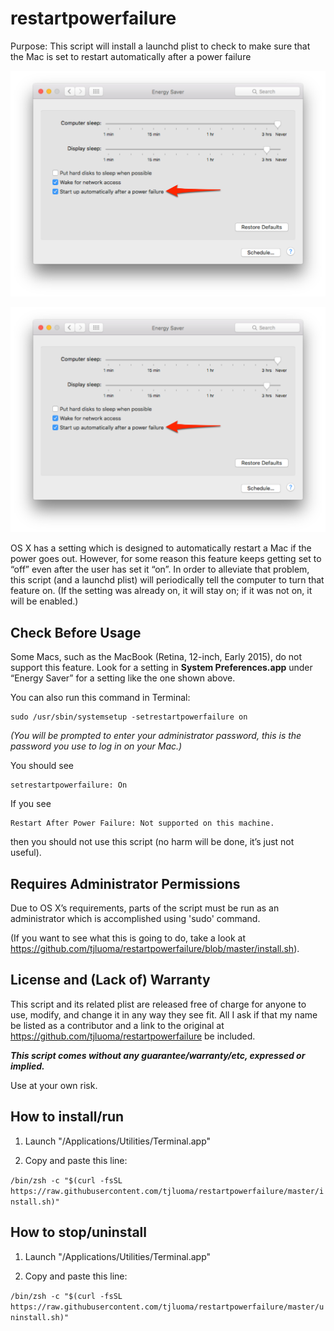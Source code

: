 # restartpowerfailure

Purpose: This script will install a launchd plist to check to make sure that the Mac is set to restart automatically after a power failure

![OS X version 10.11.3 Energy Saver Preference Panel](system-preferences.jpg)

<img src='https://github.com/tjluoma/restartpowerfailure/raw/master/system-preferences.jpg' style='max-width: 100%' alt='Screenshot of Energy Saver preference pane' />

OS X has a setting which is designed to automatically restart a Mac if the power goes out. However, for some reason this 
feature keeps getting set to “off” even after the user has set it “on”. In order to alleviate that problem, this script (and a launchd plist)
will periodically tell the computer to turn that feature on. (If the setting was already on, it will stay on; if it was not on, it will be enabled.)

## Check Before Usage

Some Macs, such as the MacBook (Retina, 12-inch, Early 2015), do not support this feature. 
Look for a setting in **System Preferences.app** under “Energy Saver” for a setting like the one shown above.

You can also run this command in Terminal:

	sudo /usr/sbin/systemsetup -setrestartpowerfailure on

_(You will be prompted to enter your administrator password, this is the password you use to log in on your Mac.)_
	
You should see

	setrestartpowerfailure: On
	
If you see

	Restart After Power Failure: Not supported on this machine.
	
then you should not use this script (no harm will be done, it’s just not useful).

## Requires Administrator Permissions

Due to OS X’s requirements, parts of the script must be run as an administrator which is accomplished using 'sudo' command.

(If you want to see what this is going to do, take a look at <https://github.com/tjluoma/restartpowerfailure/blob/master/install.sh>).

## License and (Lack of) Warranty 

This script and its related plist are released free of charge for anyone to use, modify, and change it in any way they see fit.
All I ask if that my name be listed as a contributor and a link to the original at <https://github.com/tjluoma/restartpowerfailure> be included. 

***This script comes without any guarantee/warranty/etc, expressed or implied.***

Use at your own risk.

## How to install/run

1.	Launch "/Applications/Utilities/Terminal.app" 

2.	Copy and paste this line:

`/bin/zsh -c "$(curl -fsSL https://raw.githubusercontent.com/tjluoma/restartpowerfailure/master/install.sh)"`



## How to stop/uninstall

1.	Launch "/Applications/Utilities/Terminal.app" 

2.	Copy and paste this line:

`/bin/zsh -c "$(curl -fsSL https://raw.githubusercontent.com/tjluoma/restartpowerfailure/master/uninstall.sh)"`


